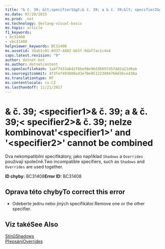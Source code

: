 ```yaml
---
title: "& č. 39; &lt;specifier1&gt;& č. 39; a & č. 39;&lt; specifier2&gt;& č. 39; nelze kombinovat"
ms.date: 07/20/2015
ms.prod: .net
ms.technology: devlang-visual-basic
ms.topic: article
f1_keywords:
- bc31408
- vbc31408
helpviewer_keywords: BC31408
ms.assetid: 3dab1c01-0d37-4d82-bb5f-9daf7ac1c4a4
caps.latest.revision: "9"
author: dotnet-bot
ms.author: dotnetcontent
ms.openlocfilehash: 1a4f7433a642f6be98e96d36697d57dd2a21d9ab
ms.sourcegitcommit: 4f3fef493080a43e70e951223894768d36ce430a
ms.translationtype: MT
ms.contentlocale: cs-CZ
ms.lasthandoff: 11/21/2017
---
```

# <a name="39ltspecifier1gt39-and-39ltspecifier2gt39-cannot-be-combined"></a><span data-ttu-id="33242-102">& č. 39; &lt;specifier1&gt;& č. 39; a & č. 39;&lt; specifier2&gt;& č. 39; nelze kombinovat</span><span class="sxs-lookup"><span data-stu-id="33242-102">&#39;&lt;specifier1&gt;&#39; and &#39;&lt;specifier2&gt;&#39; cannot be combined</span></span>
<span data-ttu-id="33242-103">Dva nekompatibilní specifikátory, jako například `Shadows` a `Overrides` používají společně.</span><span class="sxs-lookup"><span data-stu-id="33242-103">Two incompatible specifiers, such as `Shadows` and `Overrides` are used together.</span></span>  
  
 <span data-ttu-id="33242-104">**ID chyby:** BC31408</span><span class="sxs-lookup"><span data-stu-id="33242-104">**Error ID:** BC31408</span></span>  
  
## <a name="to-correct-this-error"></a><span data-ttu-id="33242-105">Oprava této chyby</span><span class="sxs-lookup"><span data-stu-id="33242-105">To correct this error</span></span>  
  
-   <span data-ttu-id="33242-106">Odeberte jednu nebo jiných specifikátor.</span><span class="sxs-lookup"><span data-stu-id="33242-106">Remove one or the other specifier.</span></span>  
  
## <a name="see-also"></a><span data-ttu-id="33242-107">Viz také</span><span class="sxs-lookup"><span data-stu-id="33242-107">See Also</span></span>  
 [<span data-ttu-id="33242-108">Stínů</span><span class="sxs-lookup"><span data-stu-id="33242-108">Shadows</span></span>](../../visual-basic/language-reference/modifiers/shadows.md)  
 [<span data-ttu-id="33242-109">Přepsání</span><span class="sxs-lookup"><span data-stu-id="33242-109">Overrides</span></span>](../../visual-basic/language-reference/modifiers/overrides.md)
